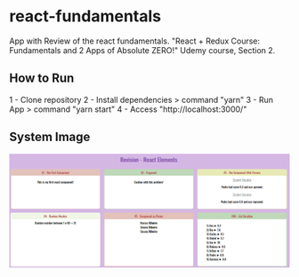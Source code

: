 # react-fundamentals
App with Review of the react fundamentals. "React + Redux Course: Fundamentals and 2 Apps of Absolute ZERO!" Udemy course, Section 2.

## How to Run
1 - Clone repository
2 - Install dependencies > command "yarn"
3 - Run App > command "yarn start"
4 - Access "http://localhost:3000/"

## System Image
![print-system](https://github.com/marcusdavi/react-fundamentals/blob/master/public/print-system.png)



